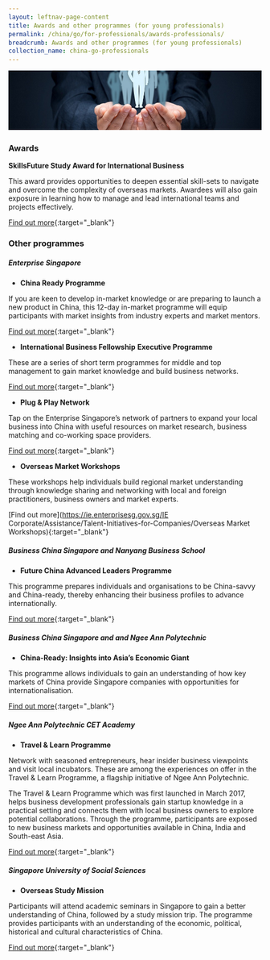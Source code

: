 ```yaml
---
layout: leftnav-page-content
title: Awards and other programmes (for young professionals)
permalink: /china/go/for-professionals/awards-professionals/
breadcrumb: Awards and other programmes (for young professionals)
collection_name: china-go-professionals
---
```


<img src="\images\asean-professionals\awards-professionals.jpg" alt="awards professionals banner" style="width:800px;" />

### **Awards**

**SkillsFuture Study Award for International Business**

This award provides opportunities to deepen essential skill-sets to navigate and overcome the complexity of overseas markets. Awardees will also gain exposure in learning how to manage and lead international teams and projects effectively.

[Find out more](http://www.skillsfuture.sg/studyawards/international-business){:target="_blank"}

 

### **Other programmes**

##### **Enterprise Singapore**

- **China Ready Programme**

If you are keen to develop in-market knowledge or are preparing to launch a new product in China, this 12-day in-market programme will equip participants with market insights from industry experts and market mentors.

[Find out more](https://www.np.edu.sg/lifelonglearning/Pages/criag.aspx){:target="_blank"}

- **International Business Fellowship** **Executive Programme**

These are a series of short term programmes for middle and top management to gain market knowledge and build business networks.

[Find out more](https://ie.enterprisesg.gov.sg/Assistance/Global-Company-Partnership/Manpower-Development/International-Business-Fellowship-Executive-Programme){:target="_blank"}

- **Plug & Play Network**

Tap on the Enterprise Singapore’s network of partners to expand your local business into China with useful resources on market research, business matching and co-working space providers.

[Find out more](https://ie.enterprisesg.gov.sg/Assistance/ppn){:target="_blank"}

- **Overseas Market Workshops**

These workshops help individuals build regional market understanding through knowledge sharing and networking with local and foreign practitioners, business owners and market experts.

[Find out more](https://ie.enterprisesg.gov.sg/IE Corporate/Assistance/Talent-Initiatives-for-Companies/Overseas Market Workshops){:target="_blank"}

 

##### **Business China Singapore and Nanyang Business School**

- **Future China Advanced Leaders Programme**

This programme prepares individuals and organisations to be China-savvy and China-ready, thereby enhancing their business profiles to advance internationally.

[Find out more](http://www.futurechina-alp.sg/){:target="_blank"}

 

##### **Business China Singapore and and Ngee Ann Polytechnic**

- **China-Ready: Insights into Asia’s Economic Giant**

This programme allows individuals to gain an understanding of how key markets of China provide Singapore companies with opportunities for internationalisation.

[Find out more](https://www.np.edu.sg/lifelonglearning/pages/criag.aspx){:target="_blank"}

 

##### **Ngee Ann Polytechnic CET Academy**

- **Travel & Learn Programme**

Network with seasoned entrepreneurs, hear insider business viewpoints and visit local incubators. These are among the experiences on offer in the Travel & Learn Programme, a flagship initiative of Ngee Ann Polytechnic.

The Travel & Learn Programme which was first launched in March 2017, helps business development professionals gain startup knowledge in a practical setting and connects them with local business owners to explore potential collaborations. Through the programme, participants are exposed to new business markets and opportunities available in China, India and South-east Asia.

[Find out more](http://www.np.edu.sg/travelandlearn){:target="_blank"}

 

##### **Singapore University of Social Sciences**

- **Overseas Study Mission**

Participants will attend academic seminars in Singapore to gain a better understanding of China, followed by a study mission trip. The programme provides participants with an understanding of the economic, political, historical and cultural characteristics of China.

[Find out more](http://www.suss.edu.sg/CET/Pages/GSP301PEK.aspx){:target="_blank"}